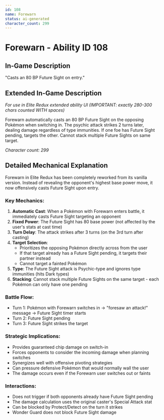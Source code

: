 ```yaml
---
id: 108
name: Forewarn
status: ai-generated
character_count: 299
---
```


# Forewarn - Ability ID 108

## In-Game Description
"Casts an 80 BP Future Sight on entry."

## Extended In-Game Description
*For use in Elite Redux extended ability UI (IMPORTANT: exactly 280-300 chars counted WITH spaces)*

Forewarn automatically casts an 80 BP Future Sight on the opposing Pokémon when switching in. The psychic attack strikes 2 turns later, dealing damage regardless of type immunities. If one foe has Future Sight pending, targets the other. Cannot stack multiple Future Sights on same target.

*Character count: 299*

## Detailed Mechanical Explanation

Forewarn in Elite Redux has been completely reworked from its vanilla version. Instead of revealing the opponent's highest base power move, it now offensively casts Future Sight upon entry.

### Key Mechanics:
1. **Automatic Cast**: When a Pokémon with Forewarn enters battle, it immediately casts Future Sight targeting an opponent
2. **Fixed Power**: The Future Sight has 80 base power (not affected by the user's stats at cast time)
3. **Turn Delay**: The attack strikes after 3 turns (on the 3rd turn after casting)
4. **Target Selection**: 
   - Prioritizes the opposing Pokémon directly across from the user
   - If that target already has a Future Sight pending, it targets their partner instead
   - Cannot target a fainted Pokémon
5. **Type**: The Future Sight attack is Psychic-type and ignores type immunities (hits Dark types)
6. **Stacking**: Cannot stack multiple Future Sights on the same target - each Pokémon can only have one pending

### Battle Flow:
- Turn 1: Pokémon with Forewarn switches in → "foresaw an attack!" message → Future Sight timer starts
- Turn 2: Future Sight pending
- Turn 3: Future Sight strikes the target

### Strategic Implications:
- Provides guaranteed chip damage on switch-in
- Forces opponents to consider the incoming damage when planning switches
- Synergizes well with offensive pivoting strategies
- Can pressure defensive Pokémon that would normally wall the user
- The damage occurs even if the Forewarn user switches out or faints

### Interactions:
- Does not trigger if both opponents already have Future Sight pending
- The damage calculation uses the original caster's Special Attack stat
- Can be blocked by Protect/Detect on the turn it strikes
- Wonder Guard does not block Future Sight damage